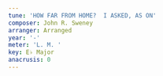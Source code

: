 ```yaml
---
tune: 'HOW FAR FROM HOME?  I ASKED, AS ON'
composer: John R. Sweney
arranger: Arranged
year: '-'
meter: 'L. M. '
key: E♭ Major
anacrusis: 0
---
```


